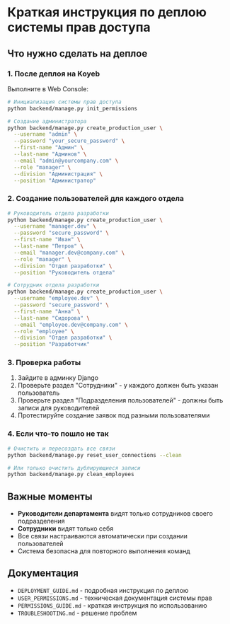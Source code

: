 # Краткая инструкция по деплою системы прав доступа

## Что нужно сделать на деплое

### 1. После деплоя на Koyeb

Выполните в Web Console:

```bash
# Инициализация системы прав доступа
python backend/manage.py init_permissions

# Создание администратора
python backend/manage.py create_production_user \
  --username "admin" \
  --password "your_secure_password" \
  --first-name "Админ" \
  --last-name "Админов" \
  --email "admin@yourcompany.com" \
  --role "manager" \
  --division "Администрация" \
  --position "Администратор"
```

### 2. Создание пользователей для каждого отдела

```bash
# Руководитель отдела разработки
python backend/manage.py create_production_user \
  --username "manager.dev" \
  --password "secure_password" \
  --first-name "Иван" \
  --last-name "Петров" \
  --email "manager.dev@company.com" \
  --role "manager" \
  --division "Отдел разработки" \
  --position "Руководитель отдела"

# Сотрудник отдела разработки
python backend/manage.py create_production_user \
  --username "employee.dev" \
  --password "secure_password" \
  --first-name "Анна" \
  --last-name "Сидорова" \
  --email "employee.dev@company.com" \
  --role "employee" \
  --division "Отдел разработки" \
  --position "Разработчик"
```

### 3. Проверка работы

1. Зайдите в админку Django
2. Проверьте раздел "Сотрудники" - у каждого должен быть указан пользователь
3. Проверьте раздел "Подразделения пользователей" - должны быть записи для руководителей
4. Протестируйте создание заявок под разными пользователями

### 4. Если что-то пошло не так

```bash
# Очистить и пересоздать все связи
python backend/manage.py reset_user_connections --clean

# Или только очистить дублирующиеся записи
python backend/manage.py clean_employees
```

## Важные моменты

- **Руководители департамента** видят только сотрудников своего подразделения
- **Сотрудники** видят только себя
- Все связи настраиваются автоматически при создании пользователей
- Система безопасна для повторного выполнения команд

## Документация

- `DEPLOYMENT_GUIDE.md` - подробная инструкция по деплою
- `USER_PERMISSIONS.md` - техническая документация системы прав
- `PERMISSIONS_GUIDE.md` - краткая инструкция по использованию
- `TROUBLESHOOTING.md` - решение проблем
